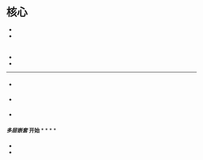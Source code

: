 
#             核心
*
*
# 
*   
*   
---
###

*   
### 
*   
### 
*   
###
***多层嵌套***
**开始**
    *
    *
    *
*   
### 
*   
*   

